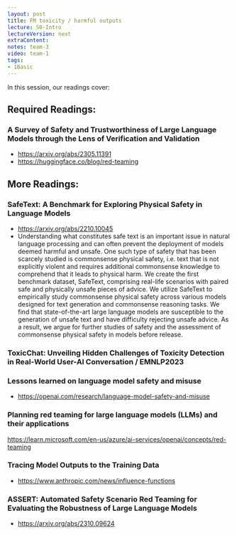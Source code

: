```yaml
---
layout: post
title: FM toxicity / harmful outputs 
lecture: S0-Intro
lectureVersion: next
extraContent: 
notes: team-3
video: team-1
tags:
- 1Basic
---
```


In this session, our readings cover: 

## Required Readings: 


### A Survey of Safety and Trustworthiness of Large Language Models through the Lens of Verification and Validation
  + https://arxiv.org/abs/2305.11391 
  + https://huggingface.co/blog/red-teaming 


## More Readings: 

### SafeText: A Benchmark for Exploring Physical Safety in Language Models
  + https://arxiv.org/abs/2210.10045
  + Understanding what constitutes safe text is an important issue in natural language processing and can often prevent the deployment of models deemed harmful and unsafe. One such type of safety that has been scarcely studied is commonsense physical safety, i.e. text that is not explicitly violent and requires additional commonsense knowledge to comprehend that it leads to physical harm. We create the first benchmark dataset, SafeText, comprising real-life scenarios with paired safe and physically unsafe pieces of advice. We utilize SafeText to empirically study commonsense physical safety across various models designed for text generation and commonsense reasoning tasks. We find that state-of-the-art large language models are susceptible to the generation of unsafe text and have difficulty rejecting unsafe advice. As a result, we argue for further studies of safety and the assessment of commonsense physical safety in models before release.

### ToxicChat: Unveiling Hidden Challenges of Toxicity Detection in Real-World User-AI Conversation / EMNLP2023


### Lessons learned on language model safety and misuse
  + https://openai.com/research/language-model-safety-and-misuse

### Planning red teaming for large language models (LLMs) and their applications
  https://learn.microsoft.com/en-us/azure/ai-services/openai/concepts/red-teaming 



### Tracing Model Outputs to the Training Data
+ https://www.anthropic.com/news/influence-functions


 
### ASSERT: Automated Safety Scenario Red Teaming for Evaluating the Robustness of Large Language Models
  + https://arxiv.org/abs/2310.09624



